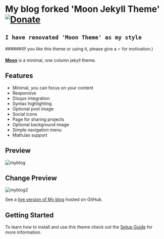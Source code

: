 # My blog forked 'Moon Jekyll Theme' [![Donate](https://img.shields.io/badge/paypal-donate-blue.svg)](https://www.paypal.me/taylantatli/0usd)  
  
## `I have renovated 'Moon Theme' as my style `
    
######(If you like this theme or using it, please give a :star: for motivation.)

**[Moon](https://taylantatli.github.io/Moon)** is a minimal, one column jekyll theme.

## Features
* Minimal, you can focus on your content
* Responsive
* Disqus integration
* Syntax highlighting
* Optional post image
* Social icons
* Page for sharing projects
* Optional background image
* Simple navigation menu
* MathJax support

## Preview

![myblog](https://user-images.githubusercontent.com/33630505/51456614-b83d4f80-1d91-11e9-9ccd-48c60e66d3ba.JPG)

## Change Preview 

![myblog2](https://user-images.githubusercontent.com/33630505/62677258-a9924f00-b9e8-11e9-862e-f34f63738862.JPG)

See a [live version of My blog](https://jungjihyuk.github.io/JH_Life) hosted on GitHub.

## Getting Started

To learn how to install and use this theme check out the [Setup Guide](https://taylantatli.github.io/Moon/moon-theme/) for more information.
